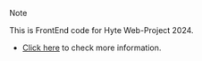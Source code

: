 > [!NOTE]
>   This is FrontEnd code for Hyte Web-Project 2024.
> - [Click here]([https://jerek.norwayeast.cloudapp.azure.com/](https://github.com/jerekarp/hyte-backend)https://github.com/jerekarp/hyte-backend) to check more information.
